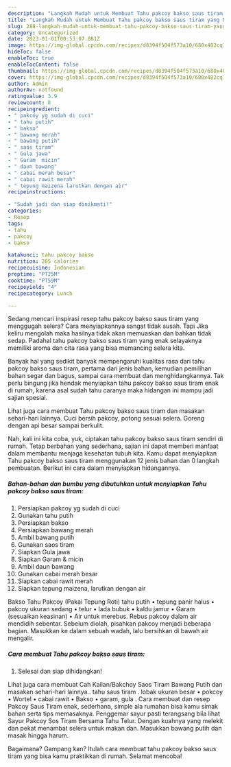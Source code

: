 ```yaml
---
description: "Langkah Mudah untuk Membuat Tahu pakcoy bakso saus tiram yang Menggugah Selera"
title: "Langkah Mudah untuk Membuat Tahu pakcoy bakso saus tiram yang Menggugah Selera"
slug: 288-langkah-mudah-untuk-membuat-tahu-pakcoy-bakso-saus-tiram-yang-menggugah-selera
category: Uncategorized
date: 2023-01-01T00:53:07.881Z
image: https://img-global.cpcdn.com/recipes/d8394f504f573a10/680x482cq70/tahu-pakcoy-bakso-saus-tiram-foto-resep-utama.jpg
hideToc: false
enableToc: true
enableTocContent: false
thumbnail: https://img-global.cpcdn.com/recipes/d8394f504f573a10/680x482cq70/tahu-pakcoy-bakso-saus-tiram-foto-resep-utama.jpg
cover: https://img-global.cpcdn.com/recipes/d8394f504f573a10/680x482cq70/tahu-pakcoy-bakso-saus-tiram-foto-resep-utama.jpg
author: Admin
authorAv: notfound
ratingvalue: 3.9
reviewcount: 8
recipeingredient:
- " pakcoy yg sudah di cuci"
- " tahu putih"
- " bakso"
- " bawang merah"
- " bawang putih"
- " saos tiram"
- " Gula jawa"
- " Garam  micin"
- " daun bawang"
- " cabai merah besar"
- " cabai rawit merah"
- " tepung maizena larutkan dengan air"
recipeinstructions:

- "Sudah jadi dan siap dinikmati!"
categories:
- Resep
tags:
- tahu
- pakcoy
- bakso

katakunci: tahu pakcoy bakso 
nutrition: 265 calories
recipecuisine: Indonesian
preptime: "PT25M"
cooktime: "PT59M"
recipeyield: "4"
recipecategory: Lunch

---
```



Sedang mencari inspirasi resep tahu pakcoy bakso saus tiram yang menggugah selera? Cara menyiapkannya sangat tidak susah. Tapi Jika keliru mengolah maka hasilnya tidak akan memuaskan dan bahkan tidak sedap. Padahal tahu pakcoy bakso saus tiram yang enak selayaknya memiliki aroma dan cita rasa yang bisa memancing selera kita.


Banyak hal yang sedikit banyak mempengaruhi kualitas rasa dari tahu pakcoy bakso saus tiram, pertama dari jenis bahan, kemudian pemilihan bahan segar dan bagus, sampai cara membuat dan menghidangkannya. Tak perlu bingung jika hendak menyiapkan tahu pakcoy bakso saus tiram enak di rumah, karena asal sudah tahu caranya maka hidangan ini mampu jadi sajian spesial.

Lihat juga cara membuat Tahu pakcoy bakso saus tiram dan masakan sehari-hari lainnya. Cuci bersih pakcoy, potong sesuai selera. Goreng dengan api besar sampai berkulit.


Nah, kali ini kita coba, yuk, ciptakan tahu pakcoy bakso saus tiram sendiri di rumah. Tetap berbahan yang sederhana, sajian ini dapat memberi manfaat dalam membantu menjaga kesehatan tubuh kita. Kamu dapat menyiapkan Tahu pakcoy bakso saus tiram menggunakan 12 jenis bahan dan 0 langkah pembuatan. Berikut ini cara dalam menyiapkan hidangannya.

<!--inarticleads1-->

##### Bahan-bahan dan bumbu yang dibutuhkan untuk menyiapkan Tahu pakcoy bakso saus tiram:

1. Persiapkan  pakcoy yg sudah di cuci
1. Gunakan  tahu putih
1. Persiapkan  bakso
1. Persiapkan  bawang merah
1. Ambil  bawang putih
1. Gunakan  saos tiram
1. Siapkan  Gula jawa
1. Siapkan  Garam &amp; micin
1. Ambil  daun bawang
1. Gunakan  cabai merah besar
1. Siapkan  cabai rawit merah
1. Siapkan  tepung maizena, larutkan dengan air


Bakso Tahu Pakcoy (Pakai Tepung Roti) tahu putih • tepung panir halus • pakcoy ukuran sedang • telur • lada bubuk • kaldu jamur • Garam (sesuaikan keasinan) • Air untuk merebus. Rebus pakcoy dalam air mendidih sebentar. Sebelum diolah, pisahkan pakcoy menjadi beberapa bagian. Masukkan ke dalam sebuah wadah, lalu bersihkan di bawah air mengalir. 

<!--inarticleads2-->

##### Cara membuat Tahu pakcoy bakso saus tiram:


1. Selesai dan siap dihidangkan!

Lihat juga cara membuat Cah Kailan/Bakchoy Saos Tiram Bawang Putih dan masakan sehari-hari lainnya.. tahu saus tiram . lobak ukuran besar • pokcoy • Wortel • cabai rawit • Bakso • garam, gula . Cara membuat dan resep Pakcoy Saus Tiram enak, sederhana, simple ala rumahan bisa kamu simak bahan serta tips memasaknya. Penggemar sayur pasti terangsang bila lihat Sayur Pakcoy Sos Tiram Bersama Tahu Telur. Dengan kuahnya yang melekit dan pekat menambat selera untuk makan dan. Masukkan bawang putih dan masak hingga harum. 

Bagaimana? Gampang kan? Itulah cara membuat tahu pakcoy bakso saus tiram yang bisa kamu praktikkan di rumah. Selamat mencoba!
